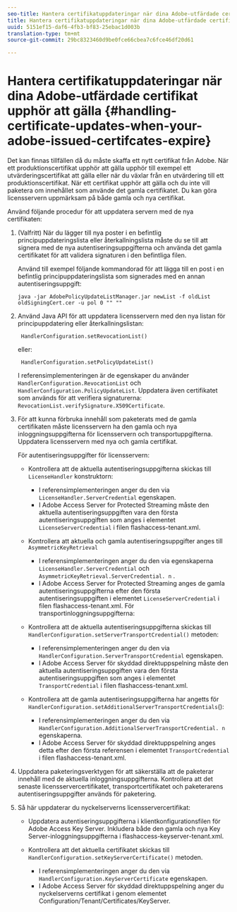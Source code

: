 ```yaml
---
seo-title: Hantera certifikatuppdateringar när dina Adobe-utfärdade certifikat upphör att gälla
title: Hantera certifikatuppdateringar när dina Adobe-utfärdade certifikat upphör att gälla
uuid: 5151ef15-daf6-4fb3-bf83-25ebac1d003b
translation-type: tm+mt
source-git-commit: 29bc8323460d9be0fce66cbea7c6fce46df20d61

---
```



# Hantera certifikatuppdateringar när dina Adobe-utfärdade certifikat upphör att gälla {#handling-certificate-updates-when-your-adobe-issued-certifcates-expire}

Det kan finnas tillfällen då du måste skaffa ett nytt certifikat från Adobe. När ett produktionscertifikat upphör att gälla upphör till exempel ett utvärderingscertifikat att gälla eller när du växlar från en utvärdering till ett produktionscertifikat. När ett certifikat upphör att gälla och du inte vill paketera om innehållet som använde det gamla certifikatet. Du kan göra licensservern uppmärksam på både gamla och nya certifikat.

Använd följande procedur för att uppdatera servern med de nya certifikaten:

1. (Valfritt) När du lägger till nya poster i en befintlig principuppdateringslista eller återkallningslista måste du se till att signera med de nya autentiseringsuppgifterna och använda det gamla certifikatet för att validera signaturen i den befintliga filen.

   Använd till exempel följande kommandorad för att lägga till en post i en befintlig principuppdateringslista som signerades med en annan autentiseringsuppgift:

   ```
   java -jar AdobePolicyUpdateListManager.jar newList -f oldList oldSigningCert.cer -u pol 0 "" ""
   ```

1. Använd Java API för att uppdatera licensservern med den nya listan för principuppdatering eller återkallningslistan:

   ```
    HandlerConfiguration.setRevocationList() 
   ```

   eller:

   ```
    HandlerConfiguration.setPolicyUpdateList()
   ```

   I referensimplementeringen är de egenskaper du använder `HandlerConfiguration.RevocationList` och `HandlerConfiguration.PolicyUpdateList`. Uppdatera även certifikatet som används för att verifiera signaturerna: `RevocationList.verifySignature.X509Certificate`.

1. För att kunna förbruka innehåll som paketerats med de gamla certifikaten måste licensservern ha den gamla och nya inloggningsuppgifterna för licensservern och transportuppgifterna. Uppdatera licensservern med nya och gamla certifikat.

   För autentiseringsuppgifter för licensservern:

   * Kontrollera att de aktuella autentiseringsuppgifterna skickas till `LicenseHandler` konstruktorn:

      * I referensimplementeringen anger du den via `LicenseHandler.ServerCredential` egenskapen.
      * I Adobe Access Server for Protected Streaming måste den aktuella autentiseringsuppgiften vara den första autentiseringsuppgiften som anges i elementet `LicenseServerCredential` i filen flashaccess-tenant.xml.
   * Kontrollera att aktuella och gamla autentiseringsuppgifter anges till `AsymmetricKeyRetrieval`

      * I referensimplementeringen anger du den via egenskaperna `LicenseHandler.ServerCredential` och `AsymmetricKeyRetrieval.ServerCredential. n` .
      * I Adobe Access Server for Protected Streaming anges de gamla autentiseringsuppgifterna efter den första autentiseringsuppgiften i elementet `LicenseServerCredential` i filen flashaccess-tenant.xml.
   För transportinloggningsuppgifterna:

   * Kontrollera att de aktuella autentiseringsuppgifterna skickas till `HandlerConfiguration.setServerTransportCredential()` metoden:

      * I referensimplementeringen anger du den via `HandlerConfiguration.ServerTransportCredential` egenskapen.
      * I Adobe Access Server för skyddad direktuppspelning måste den aktuella autentiseringsuppgiften vara den första autentiseringsuppgiften som anges i elementet `TransportCredential` i filen flashaccess-tenant.xml.
   * Kontrollera att de gamla autentiseringsuppgifterna har angetts för `HandlerConfiguration.setAdditionalServerTransportCredentials`():

      * I referensimplementeringen anger du den via `HandlerConfiguration.AdditionalServerTransportCredential. n` egenskaperna.
      * I Adobe Access Server för skyddad direktuppspelning anges detta efter den första referensen i elementet `TransportCredential` i filen flashaccess-tenant.xml.




1. Uppdatera paketeringsverktygen för att säkerställa att de paketerar innehåll med de aktuella inloggningsuppgifterna. Kontrollera att det senaste licensservercertifikatet, transportcertifikatet och paketerarens autentiseringsuppgifter används för paketering.
1. Så här uppdaterar du nyckelserverns licensservercertifikat:

   * Uppdatera autentiseringsuppgifterna i klientkonfigurationsfilen för Adobe Access Key Server. Inkludera både den gamla och nya Key Server-inloggningsuppgifterna i flashaccess-keyserver-tenant.xml.
   * Kontrollera att det aktuella certifikatet skickas till `HandlerConfiguration.setKeyServerCertificate()` metoden.

      * I referensimplementeringen anger du den via `HandlerConfiguration.KeyServerCertificate` egenskapen.
      * I Adobe Access Server för skyddad direktuppspelning anger du nyckelserverns certifikat i genom elementet Configuration/Tenant/Certificates/KeyServer.

